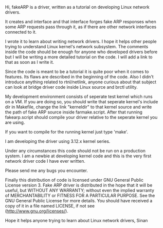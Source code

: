 Hi, fakeARP is a driver, written as a tutorial on developing Linux network drivers.

It creates and interface and that interface forges fake ARP responses when some ARP requests pass through it, as if there are other network interfaces connected to it.

I wrote it to learn about writing network drivers. I hope it helps other people trying to understand Linux kernel's network subsystem. The comments inside the code should be enough for anyone who developed drivers before but I will be writing a more detailed tutorial on the code. I will add a link to that as soon as I write it. 

Since the code is meant to be a tutorial it is quite poor when it comes to features. Its flaws are described in the beginning of the code. Also I didn't introduce anything related to rtnl/netlink, anyone curious about that subject can look at bridge driver code inside Linux source and brctl utility.

My development environment consists of seperate test kernel which runs on a VM. If you are doing so, you should write that seperate kernel's include dir in Makefile, change the link "kerneldir" to that kernel source and write the path of fake ARP source inside farmake.script. After that running fakearp.script should compile your driver relative to the seperate kernel you are using. 

If you want to compile for the running kernel just type 'make'. 

I am developing the driver using 3.12.x kernel series.

Under any circumstances this code should not be run on a production system. I am a newbie at developing kernel code and this is the very first network driver code I have ever written. 

Please send me any bugs you encounter.

Finally this distribution of code is licensed under GNU General Public License version 3. Fake ARP driver is distributed in the hope that it will be useful, but WITHOUT ANY WARRANTY; without even the implied warranty of MERCHANTABILITY or FITNESS FOR A PARTICULAR PURPOSE.  See the GNU General Public License for more details. You should have received a copy of it in a file named LICENSE, if not see (http://www.gnu.org/licenses/).

Hope it helps anyone trying to learn about Linux network drivers,
Sinan


